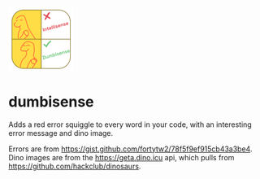 <img src="icon.png" alt="dumbisense logo" width="128" />

# dumbisense

Adds a red error squiggle to every word in your code, with an interesting error message and dino image.

Errors are from https://gist.github.com/fortytw2/78f5f9ef915cb43a3be4.  
Dino images are from the https://geta.dino.icu api, which pulls from https://github.com/hackclub/dinosaurs.
